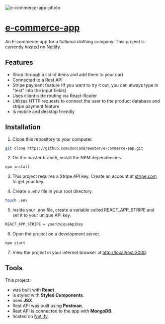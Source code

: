 ![e-commerce-app-photo](https://user-images.githubusercontent.com/87501964/152616519-81c360f6-5b36-4558-a14f-c099951d9d16.PNG)

# [e-commerce-app](https://duncan-e-commerce-app.netlify.app/)

An E-commerce app for a fictional clothing company. This project is currently hosted on [Netlify](https://duncan-e-commerce-app.netlify.app).


## Features
* Shop through a list of items and add them to your cart
* Connected to a Rest API
* Stripe payment feature (If you want to try it out, you can always type in "test" into the input fields)
* Uses client-side routing via React-Router
* Utilizes HTTP requests to connect the user to the product database and stripe payment feature
* Is mobile and desktop friendly

## Installation

1. Clone this repository to your computer.
```bash
git clone https://github.com/DuncanBrewster/e-commerce-app.git 
```

2. On the master branch, install the NPM dependencies.
```bash
npm install
```

3. This project requires a Stripe API key. Create an account at [stripe.com](https://stripe.com/) to get your key.

4. Create a .env file in your root directory.
```bash
touch .env
```

5. Inside your .env file, create a variable called REACT_APP_STRIPE and set it to your unique API key.
```bash
REACT_APP_STRIPE = yourUniqueApiKey
```

6. Open the project on a development server.
```bash
npm start
```

7. View the project in your internet browser at [http://localhost:3000](http://localhost:3000).



## Tools

This project:

* was built with **React**.
* is styled with **Styled Components**.
* uses **JSX**.
* Rest API was built using **Postman**.
* Rest API is connected to the app with **MongoDB**.
* hosted on [Netlify](https://duncan-e-commerce-app.netlify.app).


